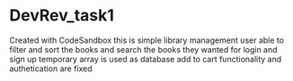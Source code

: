 # DevRev_task1
Created with CodeSandbox
this is simple library management
user able to filter and sort the books and search the books they wanted
for login and sign up temporary array is used as database
add to cart functionality and authetication are fixed
